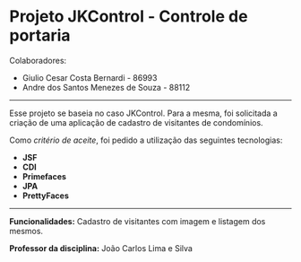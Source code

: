 # Projeto JKControl - Controle de portaria
Colaboradores:
* Giulio Cesar Costa Bernardi - 86993
* Andre dos Santos Menezes de Souza - 88112
---
Esse projeto se baseia no caso JKControl. Para a mesma, foi solicitada a criação de uma aplicação de cadastro de visitantes de condomínios.

Como *critério de aceite*, foi pedido a utilização das seguintes tecnologias:
* **JSF** 
* **CDI**
* **Primefaces**
* **JPA**
* **PrettyFaces**

---

**Funcionalidades:** Cadastro de visitantes com imagem e listagem dos mesmos.

**Professor da disciplina:** João Carlos Lima e Silva
